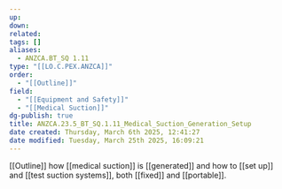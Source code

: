 ```yaml
---
up: 
down: 
related: 
tags: []
aliases:
  - ANZCA.BT_SQ 1.11
type: "[[LO.C.PEX.ANZCA]]"
order:
  - "[[Outline]]"
field:
  - "[[Equipment and Safety]]"
  - "[[Medical Suction]]"
dg-publish: true
title: ANZCA.23.5_BT_SQ.1.11_Medical_Suction_Generation_Setup
date created: Thursday, March 6th 2025, 12:41:27
date modified: Tuesday, March 25th 2025, 16:09:21
---
```


[[Outline]] how [[medical suction]] is [[generated]] and how to [[set up]] and [[test suction systems]], both [[fixed]] and [[portable]].
